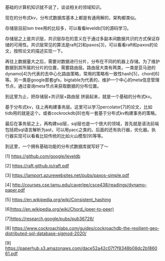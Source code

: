 基础的计算机知识就不说了，谈谈相关的领域知识。

现在的分布式kv，分布式数据库基本上都是有通用解的，架构都类似。

存储层目前lsm tree用的比较多，可以看看leveldb[1]的源码学习。

存储层之上是共识层，共识层存在的意义在于通过多副本间数据共识的方式保证存储的可用性。共识层常见的算法是raft[2]和paxos[3]，可以看看raft和paxos的论文，按照论文的描述实现一下。

再往上数据量大之后，需要对数据进行分片，分布在不同的机器上存储。为了维护数据到其所属的分片的位置，需要路由层。路由层大类有两类，一类是亚马逊的dynamo[4]为代表的去中心化路由策略，常用的策略有一致性hash[5]，chord[6]等。另一类是google那套gfs，bigtable为代表的，维护一个中心的meta信息管理节点，通过查询meta节点来获取数据的分布位置。

到这里为止，把存储层+共识层+路由层 拼装起来，就是一个基础的分布式kv。

基于分布式kv，往上再构建事务层。这里可以学习percolator[7]的论文，比如tidb用的就是这个。或者cockrockdb[8]也有一套基于分布式kv构建事务的策略。

最后在事务层之上，再构建sql层，sql层也是一个很大的领域，首先就是语法前端包括把sql语言解析为ast，可以用yacc之类的。后面的还有执行器，优化器。执行器实现可以看看比较传统的比如火山模型[9]等等。

到这里，一个拥有基础功能的分布式数据库就写好了～

[1] https://github.com/google/leveldb

[2] https://raft.github.io/raft.pdf

[3] https://lamport.azurewebsites.net/pubs/paxos-simple.pdf

[4] http://courses.cse.tamu.edu/caverlee/csce438/readings/dynamo-paper.pdf

[5] https://en.wikipedia.org/wiki/Consistent_hashing

[6]https://en.wikipedia.org/wiki/Chord_(peer-to-peer)

[7]https://research.google/pubs/pub36726/

[8] https://www.cockroachlabs.com/guides/cockroachdb-the-resilient-geo-distributed-sql-database-sigmod-2020/

[9] https://paperhub.s3.amazonaws.com/dace52a42c07f7f8348b08dc2b186061.pdf